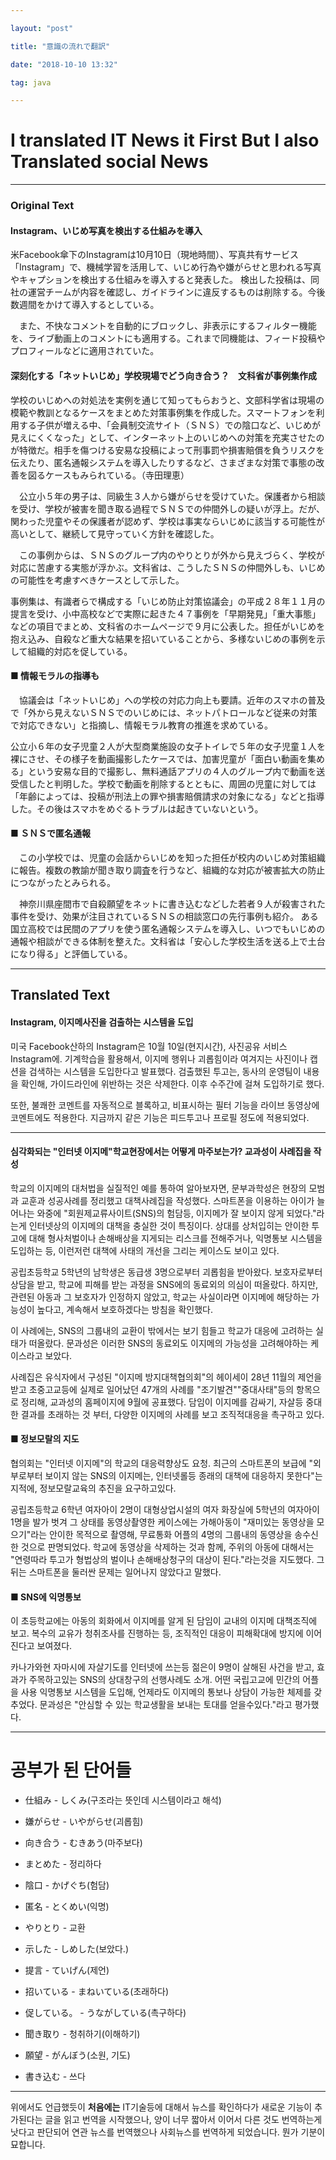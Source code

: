```yaml
---

layout: "post"

title: "意識の流れで翻訳"

date: "2018-10-10 13:32"

tag: java

---
```


I translated IT News it First But I also Translated social News
===============================================================

---

### Original Text

#### Instagram、いじめ写真を検出する仕組みを導入

米Facebook傘下のInstagramは10月10日（現地時間）、写真共有サービス「Instagram」で、機械学習を活用して、いじめ行為や嫌がらせと思われる写真やキャプションを検出する仕組みを導入すると発表した。 検出した投稿は、同社の運営チームが内容を確認し、ガイドラインに違反するものは削除する。今後数週間をかけて導入するとしている。

　また、不快なコメントを自動的にブロックし、非表示にするフィルター機能を、ライブ動画上のコメントにも適用する。これまで同機能は、フィード投稿やプロフィールなどに適用されていた。

#### 深刻化する「ネットいじめ」学校現場でどう向き合う？　文科省が事例集作成

学校のいじめへの対処法を実例を通じて知ってもらおうと、文部科学省は現場の模範や教訓となるケースをまとめた対策事例集を作成した。スマートフォンを利用する子供が増える中、「会員制交流サイト（ＳＮＳ）での陰口など、いじめが見えにくくなった」として、インターネット上のいじめへの対策を充実させたのが特徴だ。相手を傷つける安易な投稿によって刑事罰や損害賠償を負うリスクを伝えたり、匿名通報システムを導入したりするなど、さまざまな対策で事態の改善を図るケースもみられている。（寺田理恵）

　公立小５年の男子は、同級生３人から嫌がらせを受けていた。保護者から相談を受け、学校が被害を聞き取る過程でＳＮＳでの仲間外しの疑いが浮上。だが、関わった児童やその保護者が認めず、学校は事実ならいじめに該当する可能性が高いとして、継続して見守っていく方針を確認した。

　この事例からは、ＳＮＳのグループ内のやりとりが外から見えづらく、学校が対応に苦慮する実態が浮かぶ。文科省は、こうしたＳＮＳの仲間外しも、いじめの可能性を考慮すべきケースとして示した。

事例集は、有識者らで構成する「いじめ防止対策協議会」の平成２８年１１月の提言を受け、小中高校などで実際に起きた４７事例を「早期発見」「重大事態」などの項目でまとめ、文科省のホームページで９月に公表した。担任がいじめを抱え込み、自殺など重大な結果を招いていることから、多様ないじめの事例を示して組織的対応を促している。

#### ■ 情報モラルの指導も

　協議会は「ネットいじめ」への学校の対応力向上も要請。近年のスマホの普及で「外から見えないＳＮＳでのいじめには、ネットパトロールなど従来の対策で対応できない」と指摘し、情報モラル教育の推進を求めている。

公立小６年の女子児童２人が大型商業施設の女子トイレで５年の女子児童１人を裸にさせ、その様子を動画撮影したケースでは、加害児童が「面白い動画を集める」という安易な目的で撮影し、無料通話アプリの４人のグループ内で動画を送受信したと判明した。学校で動画を削除するとともに、周囲の児童に対しては「年齢によっては、投稿が刑法上の罪や損害賠償請求の対象になる」などと指導した。その後はスマホをめぐるトラブルは起きていないという。

#### ■ ＳＮＳで匿名通報

　この小学校では、児童の会話からいじめを知った担任が校内のいじめ対策組織に報告。複数の教諭が聞き取り調査を行うなど、組織的な対応が被害拡大の防止につながったとみられる。

　神奈川県座間市で自殺願望をネットに書き込むなどした若者９人が殺害された事件を受け、効果が注目されているＳＮＳの相談窓口の先行事例も紹介。 ある国立高校では民間のアプリを使う匿名通報システムを導入し、いつでもいじめの通報や相談ができる体制を整えた。文科省は「安心した学校生活を送る上で土台になり得る」と評価している。

---

Translated Text
---------------

#### Instagram, 이지메사진을 검출하는 시스템을 도입

미국 Facebook산하의 Instagram은 10월 10일(현지시간), 사진공유 서비스 Instagram에. 기계학습을 활용해서, 이지메 행위나 괴롭힘이라 여겨지는 사진이나 캡션을 검색하는 시스템을 도입한다고 발표했다. 검출했된 투고는, 동사의 운영팀이 내용을 확인해, 가이드라인에 위반하는 것은 삭제한다. 이후 수주간에 걸쳐 도입하기로 했다.

또한, 불쾌한 코멘트를 자동적으로 블록하고, 비표시하는 필터 기능을 라이브 동영상에 코멘트에도 적용한다. 지금까지 같은 기능은 피드투고나 프로필 정도에 적용되었다.

---

#### 심각화되는 "인터넷 이지메"학교현장에서는 어떻게 마주보는가? 교과성이 사례집을 작성

학교의 이지메의 대처법을 실질적인 예를 통하여 알아보자면, 문부과학성은 현장의 모범과 교훈과 성공사례를 정리했고 대책사례집을 작성했다. 스마트폰을 이용하는 아이가 늘어나는 와중에 "회원제교류사이트(SNS)의 험담등, 이지메가 잘 보이지 않게 되었다."라는게 인터넷상의 이지메의 대책을 충실한 것이 특징이다. 상대를 상처입히는 안이한 투고에 대해 형사처벌이나 손해배상을 지게되는 리스크를 전해주거나, 익명통보 시스템을 도입하는 등, 이런저런 대책에 사태의 개선을 그리는 케이스도 보이고 있다.

공립초등학교 5학년의 남학생은 동급생 3명으로부터 괴롭힘을 받아왔다. 보호자로부터 상담을 받고, 학교에 피해를 받는 과정을 SNS에의 동료외의 의심이 떠올랐다. 하지만, 관련된 아동과 그 보호자가 인정하지 않았고, 학교는 사실이라면 이지메에 해당하는 가능성이 높다고, 계속해서 보호하겠다는 방침을 확인했다.

이 사례에는, SNS의 그룹내의 교환이 밖에서는 보기 힘들고 학교가 대응에 고려하는 실태가 떠올랐다. 문과성은 이러한 SNS의 동료외도 이지메의 가능성을 고려해야하는 케이스라고 보았다.

사례집은 유식자에서 구성된 "이지메 방지대책협의회"의 헤이세이 28년 11월의 제언을 받고 초중고교등에 실제로 일어났던 47개의 사례를 "조기발견""중대사태"등의 항목으로 정리해, 교과성의 홈페이지에 9월에 공표했다. 담임이 이지메를 감싸기, 자살등 중대한 결과를 초래하는 것 부터, 다양한 이지메의 사례를 보고 조직적대응을 촉구하고 있다.

#### ■ 정보모랄의 지도

협의회는 "인터넷 이지메"의 학교의 대응력향상도 요청. 최근의 스마트폰의 보급에 "외부로부터 보이지 않는 SNS의 이지메는, 인터넷롤등 종래의 대책에 대응하지 못한다"는 지적에, 정보모랄교육의 추진을 요구하고있다.

공립초등학교 6학년 여자아이 2명이 대형상업시설의 여자 화장실에 5학년의 여자아이 1명을 발가 벗겨 그 상태를 동영상촬영한 케이스에는 가해아동이 "재미있는 동영상을 모으기"라는 안이한 목적으로 촬영해, 무료통화 어플의 4명의 그룹내의 동영상을 송수신한 것으로 판명되었다. 학교에 동영상을 삭제하는 것과 함께, 주위의 아동에 대해서는 "연령따라 투고가 형법상의 벌이나 손해배상청구의 대상이 된다."라는것을 지도했다. 그 뒤는 스마트폰을 둘러싼 문제는 일어나지 않았다고 말했다.

#### ■ SNS에 익명통보

이 초등학교에는 아동의 회화에서 이지메를 알게 된 담임이 교내의 이지메 대책조직에 보고. 복수의 교유가 청취조사를 진행하는 등, 조직적인 대응이 피해확대에 방지에 이어진다고 보여졌다.

카나가와현 자마시에 자살기도를 인터넷에 쓰는등 젊은이 9명이 살해된 사건을 받고, 효과가 주목하고있는 SNS의 상대창구의 선행사례도 소개. 어떤 국립고교에 민간의 어플을 사용 익명통보 시스템을 도입해, 언제라도 이지메의 통보나 상담이 가능한 체제를 갖추었다. 문과성은 "안심할 수 있는 학교생활을 보내는 토대를 얻을수있다."라고 평가했다.

---

공부가 된 단어들
================

-	仕組み - しくみ(구조라는 뜻인데 시스템이라고 해석)

-	嫌がらせ - いやがらせ(괴롭힘)

-	向き合う - むきあう(마주보다)

-	まとめた - 정리하다

-	陰口 - かげぐち(험담)

-	匿名 - とくめい(익명)

-	やりとり - 교환

-	示した - しめした(보았다.)

-	提言 - ていげん(제언)

-	招いている - まねいている(초래하다)

-	促している。 - うながしている(촉구하다)

-	聞き取り - 청취하기(이해하기)

-	願望 - がんぼう(소원, 기도)

-	書き込む - 쓰다

---

위에서도 언급했듯이 **처음에는** IT기술등에 대해서 뉴스를 확인하다가 새로운 기능이 추가된다는 글을 읽고 번역을 시작했으나, 양이 너무 짧아서 이어서 다른 것도 번역하는게 낫다고 판단되어 연관 뉴스를 번역했으나 사회뉴스를 번역하게 되었습니다. 뭔가 기분이 묘합니다.
